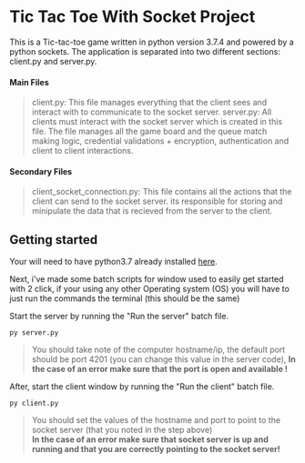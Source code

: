 # Tic Tac Toe With Socket Project

This is a Tic-tac-toe game written in python version 3.7.4 and powered by a python sockets. The application is separated into two different sections: client.py and server.py. 

#### Main Files
> client.py: This file manages everything that the client sees and interact with to communicate to the socket server.
> server.py: All clients must interact with the socket server which is created in this file. The file manages all the game board and the queue match making logic, credential validations + encryption, authentication and client to client interactions.

#### Secondary Files
> client_socket_connection.py: This file contains all the actions that the client can send to the socket server. its responsible for storing and minipulate the data that is recieved from the server to the client.



## Getting started
Your will need to have python3.7 already installed [here](https://www.python.org/).

Next, i've made some batch scripts for window used to easily get started with 2 click, if your using any other Operating system (OS) you will have to just run the commands the terminal (this should be the same)

Start the server by running the "Run the server" batch file.
```
py server.py
```
> You should take note of the computer hostname/ip, the default port should be port 4201 (you can change this value in the server code), 
 __In the case of an error make sure that the port is open and available !__

After, start the client window by running the "Run the client" batch file.
```
py client.py
```
> You should set the values of the hostname and port to point to the socket server (that you noted in the step above)  
__In the case of an error make sure that socket server is up and running and that you are correctly pointing to the socket server!__







